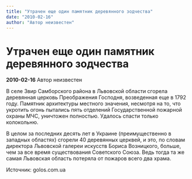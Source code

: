 ```yaml
---
title: "Утрачен еще один памятник деревянного зодчества"
date: "2010-02-16"
author: "Автор неизвестен"
---
```


# Утрачен еще один памятник деревянного зодчества

**2010-02-16** Автор неизвестен

В селе Звир Самборского района в Львовской области сгорела деревянная церковь Преображения Господня, возведенная еще в 1792 году. Памятник архитектуры местного значения, несмотря на то, что укротить огонь пытались пять отделений Государственной пожарной охраны МЧС, уничтожен полностью. Удалось спасти только колокольню.

В целом за последних десять лет в Украине (преимущественно в западных областях) сгорели 40 деревянных церквей, и это, по словам директора Львовской галереи искусств Бориса Возницкого, больше, чем за все время существования Советского Союза. Ведь тогда та же самая Львовская область потеряла от пожаров всего два храма.

Источник: golos.com.ua